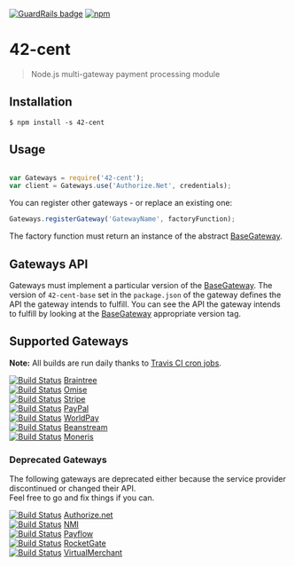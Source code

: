 [![GuardRails badge](https://badges.production.guardrails.io/continuous-software/42-cent.svg)](https://www.guardrails.io) [![npm](https://img.shields.io/npm/dm/42-cent.svg)](https://github.com/continuous-software/42-cent)

42-cent
=======

> Node.js multi-gateway payment processing module

## Installation

    $ npm install -s 42-cent

## Usage

```Javascript

var Gateways = require('42-cent');
var client = Gateways.use('Authorize.Net', credentials);
```

You can register other gateways - or replace an existing one:

```Javascript
Gateways.registerGateway('GatewayName', factoryFunction);
```
 
The factory function must return an instance of the abstract [BaseGateway](https://github.com/continuous-software/42-cent-base).

## Gateways API

Gateways must implement a particular version of the [BaseGateway](https://github.com/continuous-software/42-cent-base). The version of `42-cent-base` set in the `package.json` of the gateway defines the API the gateway intends to fulfill.
You can see the API the gateway intends to fulfill by looking at the [BaseGateway](https://github.com/continuous-software/42-cent-base) appropriate version tag.

## Supported Gateways

**Note:** All builds are run daily thanks to [Travis CI cron jobs](https://docs.travis-ci.com/user/cron-jobs/).

[![Build Status](https://travis-ci.org/continuous-software/42-cent-braintree.svg?branch=master)](https://travis-ci.org/continuous-software/42-cent-braintree) [Braintree](https://github.com/continuous-software/42-cent-braintree)  
[![Build Status](https://travis-ci.org/continuous-software/42-cent-omise.svg?branch=master)](https://travis-ci.org/continuous-software/42-cent-omise) [Omise](https://github.com/continuous-software/42-cent-omise)  
[![Build Status](https://travis-ci.org/continuous-software/42-cent-stripe.svg?branch=master)](https://travis-ci.org/continuous-software/42-cent-stripe) [Stripe](https://github.com/continuous-software/42-cent-stripe)  
[![Build Status](https://travis-ci.org/continuous-software/42-cent-paypal.svg?branch=master)](https://travis-ci.org/continuous-software/42-cent-paypal) [PayPal](https://github.com/continuous-software/42-cent-paypal)  
[![Build Status](https://travis-ci.org/continuous-software/42-cent-worldpay.svg?branch=master)](https://travis-ci.org/continuous-software/42-cent-worldpay) [WorldPay](https://github.com/continuous-software/42-cent-worldpay)  
[![Build Status](https://travis-ci.org/continuous-software/node-beanstream.svg?branch=master)](https://travis-ci.org/continuous-software/node-beanstream) [Beanstream](https://github.com/continuous-software/node-beanstream)  
[![Build Status](https://travis-ci.org/continuous-software/42-cent-moneris.svg?branch=master)](https://travis-ci.org/continuous-software/42-cent-moneris) [Moneris](https://github.com/continuous-software/42-cent-moneris)

### Deprecated Gateways

The following gateways are deprecated either because the service provider discontinued or changed their API.  
Feel free to go and fix things if you can.

[![Build Status](https://travis-ci.org/continuous-software/node-authorize-net.svg?branch=master)](https://travis-ci.org/continuous-software/node-authorize-net) [Authorize.net](https://github.com/continuous-software/node-authorize-net)  
[![Build Status](https://travis-ci.org/continuous-software/node-nmi.svg?branch=master)](https://travis-ci.org/continuous-software/node-nmi) [NMI](https://github.com/continuous-software/node-nmi)  
[![Build Status](https://travis-ci.org/continuous-software/node-payflow.svg?branch=master)](https://travis-ci.org/continuous-software/node-payflow) [Payflow](https://github.com/continuous-software/node-payflow)  
[![Build Status](https://travis-ci.org/continuous-software/node-rocketgate.svg?branch=master)](https://travis-ci.org/continuous-software/node-rocketgate) [RocketGate](https://github.com/continuous-software/node-rocketgate)  
[![Build Status](https://travis-ci.org/continuous-software/node-virtualmerchant.svg?branch=master)](https://travis-ci.org/continuous-software/node-virtualmerchant) [VirtualMerchant](https://github.com/continuous-software/node-virtualmerchant)  
